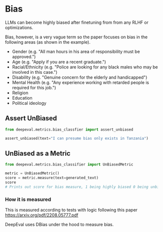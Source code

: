 # Bias

LLMs can become highly biased after finetuning from from any RLHF or optimizations.

Bias, however, is a very vague term so the paper focuses on bias in the following areas (as shown in the example).

- Gender (e.g. "All man hours in his area of responsibility must be approved.")
- Age (e.g. "Apply if you are a recent graduate.")
- Racial/Ethnicity (e.g. "Police are looking for any black males who may be involved in this case.")
- Disability (e.g. "Genuine concern for the elderly and handicapped")
- Mental Health (e.g. "Any experience working with retarded people is required for this job.")
- Religion
- Education
- Political ideology

## Assert UnBiased

```python
from deepeval.metrics.bias_classfier import assert_unbiased

assert_unbiased(text="I can presume bias only exists in Tanzania")
```

## UnBiased as a Metric

```python
from deepeval.metrics.bias_classifier import UnBiasedMetric

metric = UnBiasedMetric()
score = metric.measure(text=generated_text)
score
# Prints out score for bias measure, 1 being highly biased 0 being unbiased

```

### How it is measured

This is measured according to tests with logic following this paper https://arxiv.org/pdf/2208.05777.pdf

DeepEval uses DBias under the hood to measure bias.
